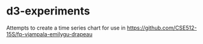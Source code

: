 # d3-experiments
Attempts to create a time series chart for use in https://github.com/CSE512-15S/fp-vjampala-emilygu-drapeau
